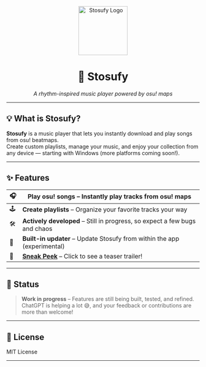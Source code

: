 <p align="center">
  <img src="https://github.com/user-attachments/assets/59ae6b94-8230-45e5-9f71-ebae3c7f2ae3" width="128" alt="Stosufy Logo" />
</p>

<h1 align="center">🎵 Stosufy</h1>

<p align="center">
  <i>A rhythm-inspired music player powered by osu! maps</i>
</p>

---

## 💡 What is Stosufy?

**Stosufy** is a music player that lets you instantly download and play songs from osu! beatmaps.  
Create custom playlists, manage your music, and enjoy your collection from any device — starting with Windows (more platforms coming soon!).

---

## ✨ Features

| 🎧 | **Play osu! songs** – Instantly play tracks from osu! maps |
|---|-------------------------------------------------------------|
| 🕹️ | **Create playlists** – Organize your favorite tracks your way |
| 🛠️ | **Actively developed** – Still in progress, so expect a few bugs and chaos |
| 🔁 | **Built-in updater** – Update Stosufy from within the app (experimental) |
| 👀 | **[Sneak Peek](https://github.com/user-attachments/assets/840f0a8a-ef6b-4786-bfb9-b1a2b9dd370d)** – Click to see a teaser trailer! |

---

## 🚧 Status

> **Work in progress** – Features are still being built, tested, and refined.  
> ChatGPT is helping a lot 😅, and your feedback or contributions are more than welcome!

---

## 📄 License

MIT License

---
